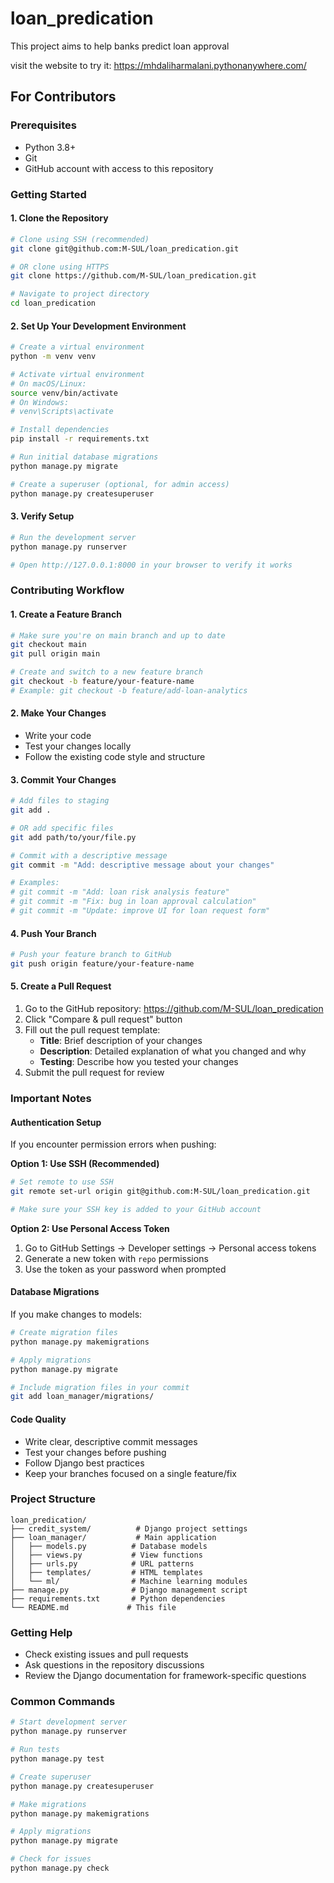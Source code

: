 # loan_predication
This project aims to help banks predict loan approval

visit the website to try it: https://mhdaliharmalani.pythonanywhere.com/

## For Contributors

### Prerequisites
- Python 3.8+
- Git
- GitHub account with access to this repository

### Getting Started

#### 1. Clone the Repository
```bash
# Clone using SSH (recommended)
git clone git@github.com:M-SUL/loan_predication.git

# OR clone using HTTPS
git clone https://github.com/M-SUL/loan_predication.git

# Navigate to project directory
cd loan_predication
```

#### 2. Set Up Your Development Environment
```bash
# Create a virtual environment
python -m venv venv

# Activate virtual environment
# On macOS/Linux:
source venv/bin/activate
# On Windows:
# venv\Scripts\activate

# Install dependencies
pip install -r requirements.txt

# Run initial database migrations
python manage.py migrate

# Create a superuser (optional, for admin access)
python manage.py createsuperuser
```

#### 3. Verify Setup
```bash
# Run the development server
python manage.py runserver

# Open http://127.0.0.1:8000 in your browser to verify it works
```

### Contributing Workflow

#### 1. Create a Feature Branch
```bash
# Make sure you're on main branch and up to date
git checkout main
git pull origin main

# Create and switch to a new feature branch
git checkout -b feature/your-feature-name
# Example: git checkout -b feature/add-loan-analytics
```

#### 2. Make Your Changes
- Write your code
- Test your changes locally
- Follow the existing code style and structure

#### 3. Commit Your Changes
```bash
# Add files to staging
git add .

# OR add specific files
git add path/to/your/file.py

# Commit with a descriptive message
git commit -m "Add: descriptive message about your changes"

# Examples:
# git commit -m "Add: loan risk analysis feature"
# git commit -m "Fix: bug in loan approval calculation"
# git commit -m "Update: improve UI for loan request form"
```

#### 4. Push Your Branch
```bash
# Push your feature branch to GitHub
git push origin feature/your-feature-name
```

#### 5. Create a Pull Request
1. Go to the GitHub repository: https://github.com/M-SUL/loan_predication
2. Click "Compare & pull request" button
3. Fill out the pull request template:
   - **Title**: Brief description of your changes
   - **Description**: Detailed explanation of what you changed and why
   - **Testing**: Describe how you tested your changes
4. Submit the pull request for review

### Important Notes

#### Authentication Setup
If you encounter permission errors when pushing:

**Option 1: Use SSH (Recommended)**
```bash
# Set remote to use SSH
git remote set-url origin git@github.com:M-SUL/loan_predication.git

# Make sure your SSH key is added to your GitHub account
```

**Option 2: Use Personal Access Token**
1. Go to GitHub Settings → Developer settings → Personal access tokens
2. Generate a new token with `repo` permissions
3. Use the token as your password when prompted

#### Database Migrations
If you make changes to models:
```bash
# Create migration files
python manage.py makemigrations

# Apply migrations
python manage.py migrate

# Include migration files in your commit
git add loan_manager/migrations/
```

#### Code Quality
- Write clear, descriptive commit messages
- Test your changes before pushing
- Follow Django best practices
- Keep your branches focused on a single feature/fix

### Project Structure
```
loan_predication/
├── credit_system/          # Django project settings
├── loan_manager/           # Main application
│   ├── models.py          # Database models
│   ├── views.py           # View functions
│   ├── urls.py            # URL patterns
│   ├── templates/         # HTML templates
│   └── ml/                # Machine learning modules
├── manage.py              # Django management script
├── requirements.txt       # Python dependencies
└── README.md             # This file
```

### Getting Help
- Check existing issues and pull requests
- Ask questions in the repository discussions
- Review the Django documentation for framework-specific questions

### Common Commands
```bash
# Start development server
python manage.py runserver

# Run tests
python manage.py test

# Create superuser
python manage.py createsuperuser

# Make migrations
python manage.py makemigrations

# Apply migrations
python manage.py migrate

# Check for issues
python manage.py check
```

